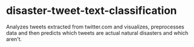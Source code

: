 # disaster-tweet-text-classification
Analyzes tweets extracted from twitter.com and visualizes, preprocesses data and then predicts which tweets are actual natural disasters and which aren't.
